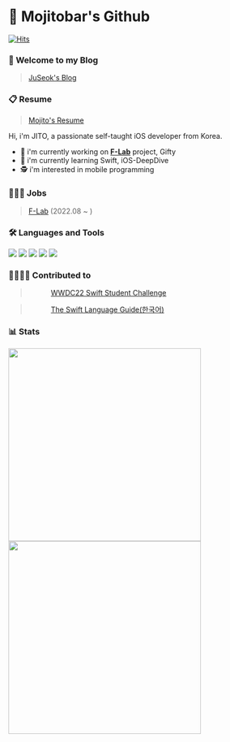 # 🙇 Mojitobar's Github
[![Hits](https://hits.seeyoufarm.com/api/count/incr/badge.svg?url=https%3A%2F%2Fgithub.com%2FMojitoBar&count_bg=%23823BFF&title_bg=%23555555&icon=apple.svg&icon_color=%23E7E7E7&title=hits&edge_flat=false)](https://hits.seeyoufarm.com)
### 🙌 Welcome to my Blog
> [JuSeok's Blog](https://mojitobar.tistory.com/)

### 📋 Resume
> [Mojito's Resume](https://profuse-door-fd0.notion.site/4b2e078817ce4ab299fce9189275df62?pvs=4)

Hi, i'm JITO, a passionate self-taught iOS developer from Korea.
- 🔭 i'm currently working on [**F-Lab**](https://f-lab.kr/) project, Gifty
- 🌱 i'm currently learning Swift, iOS-DeepDive
- 🕵️ i'm interested in mobile programming

### 👨🏻‍💻 Jobs
> [F-Lab](https://f-lab.kr/) (2022.08 ~ )

### 🛠 Languages and Tools
<img src="https://img.shields.io/badge/Swift-FA7343?logo=Swift&logoColor=white"/> <img src="https://img.shields.io/badge/Xcode-147EFB?logo=Xcode&logoColor=white"/> <img src="https://img.shields.io/badge/UIkit-2396F3?logo=UIkit&logoColor=white"/> <img src="https://img.shields.io/badge/IntellijIDEA-007396?logo=IntellijIDEA&logoColor=white"/> <img src="https://img.shields.io/badge/Kotlin-007396?logo=Kotlin&logoColor=white"/>

### 👨‍👩‍👧‍👦 Contributed to
> <img src="https://static.wikia.nocookie.net/ipod/images/f/fa/2560px-Apple_WWDC_wordmark.svg.png/revision/latest?cb=20200329030714" width="40" height="13"/> [WWDC22 Swift Student Challenge](https://github.com/wwdc/2022)

> <img src="https://swift.org/assets/images/swift.svg" width="40" height="13"/> [The Swift Language Guide(한국어)](https://github.com/Jusung/the-swift-programming-language-kr)

### 📊 Stats
<div>
<img width="380" src="http://github-readme-streak-stats.herokuapp.com?user=MojitoBar&theme=tokyonight&date_format=%5BY%20%5DM%20j">
<img width="380" src="https://github-readme-stats.vercel.app/api?username=MojitoBar&show_icons=true&theme=tokyonight">
</div>

<!-- <a href="https://opgc.me/#/users/MojitoBar" target="_blank"><img src="https://api.opgc.me/githubs/users/MojitoBar/tag/?theme=basic" /></a> -->

